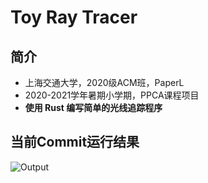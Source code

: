 # Toy Ray Tracer

## 简介

- 上海交通大学，2020级ACM班，PaperL
- 2020-2021学年暑期小学期，PPCA课程项目
- **使用 Rust 编写简单的光线追踪程序**



## 当前Commit运行结果

![Output](output/test.png)